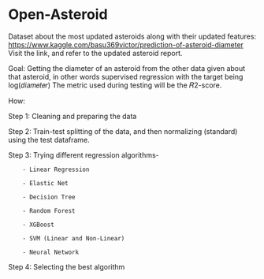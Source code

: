 # Open-Asteroid
Dataset about the most updated asteroids along with their updated features: https://www.kaggle.com/basu369victor/prediction-of-asteroid-diameter
Visit the link, and refer to the updated asteroid report.

Goal: 
Getting the diameter of an asteroid from the other data given about that asteroid, in other words supervised regression with the target being  log(𝑑𝑖𝑎𝑚𝑒𝑡𝑒𝑟)
The metric used during testing will be the  𝑅2-score.

How:

Step 1: Cleaning and preparing the data

Step 2: Train-test splitting of the data, and then normalizing (standard) using the test dataframe.

Step 3: Trying different regression algorithms-  
        
        - Linear Regression 
        
        - Elastic Net 
        
        - Decision Tree 
        
        - Random Forest
        
        - XGBoost
        
        - SVM (Linear and Non-Linear)
        
        - Neural Network

Step 4: Selecting the best algorithm
